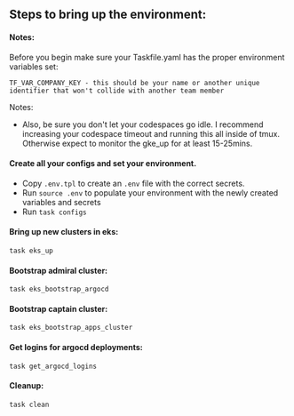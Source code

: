 
## Steps to bring up the environment:

#### Notes:

Before you begin make sure your Taskfile.yaml has the proper environment variables set:

```
TF_VAR_COMPANY_KEY - this should be your name or another unique identifier that won't collide with another team member
```
Notes:
- Also, be sure you don't let your codespaces go idle. I recommend increasing your codespace timeout and running this all inside of tmux. Otherwise expect to monitor the gke_up for at least 15-25mins.

#### Create all your configs and set your environment.

- Copy `.env.tpl` to create an `.env` file with the correct secrets.
- Run `source .env` to populate your environment with the newly created variables and secrets
- Run `task configs`

#### Bring up new clusters in eks:

`task eks_up`

#### Bootstrap admiral cluster:

`task eks_bootstrap_argocd`

#### Bootstrap captain cluster:

`task eks_bootstrap_apps_cluster`

#### Get logins for argocd deployments:
`task get_argocd_logins`

#### Cleanup:
`task clean`




